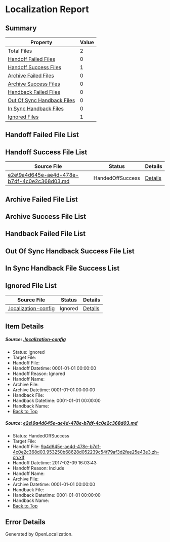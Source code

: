 # <a name='report-top'></a> Localization Report

## Summary
 Property | Value 
 -------- | ----- 
 Total Files | 2
[ Handoff Failed Files ](#handoff-failed-list)| 0
[ Handoff Success Files ](#handoff-success-list)| 1
[ Archive Failed Files ](#archive-failed-list)| 0
[ Archive Success Files ](#archive-success-list)| 0
[ Handback Failed Files ](#handback-failed-list)| 0
[ Out Of Sync Handback Files ](#outofsync-handback-success-list)| 0
[ In Sync Handback Files ](#insync-handback-success-list)| 0
[ Ignored Files ](#ignored-list)| 1

## <a name='handoff-failed-list'></a> Handoff Failed File List

## <a name='handoff-success-list'></a> Handoff Success File List
 Source File | Status | Details 
 ----------- | ------ | ------- 
 [e2e\9a4d645e-ae4d-478e-b7df-4c0e2c368d03.md](https://github.com/OpenLocalizationTestOrg/ol-test0/blob/bce338d628024515be7284f0f35e0c26743c5b8e/e2e/9a4d645e-ae4d-478e-b7df-4c0e2c368d03.md) | HandedOffSuccess | [Details](#19a061a5fa7faa174313969c354314811cae53911)

## <a name='archive-failed-list'></a> Archive Failed File List

## <a name='archive-success-list'></a> Archive Success File List

## <a name='handback-failed-list'></a> Handback Failed File List

## <a name='outofsync-handback-success-list'></a> Out Of Sync Handback Success File List

## <a name='insync-handback-success-list'></a> In Sync Handback File Success List

## <a name='ignored-list'></a> Ignored File List
 Source File | Status | Details 
 ----------- | ------ | ------- 
 [.localization-config](https://github.com/OpenLocalizationTestOrg/ol-test0/blob/bce338d628024515be7284f0f35e0c26743c5b8e/.localization-config) | Ignored | [Details](#cb0632cf59c1387fc1742bfb9fa3c47f87e2e5c90)

## Item Details
##### <a name='cb0632cf59c1387fc1742bfb9fa3c47f87e2e5c90'></a> Source: [.localization-config](https://github.com/OpenLocalizationTestOrg/ol-test0/blob/bce338d628024515be7284f0f35e0c26743c5b8e/.localization-config)
* Status: Ignored
* Target File: 
* Handoff File: 
* Handoff Datetime: 0001-01-01 00:00:00
* Handoff Reason: Ignored
* Handoff Name: 
* Archive File: 
* Archive Datetime: 0001-01-01 00:00:00
* Handback File: 
* Handback Datetime: 0001-01-01 00:00:00
* Handback Name: 
* [Back to Top](#report-top)

##### <a name='19a061a5fa7faa174313969c354314811cae53911'></a> Source: [e2e\9a4d645e-ae4d-478e-b7df-4c0e2c368d03.md](https://github.com/OpenLocalizationTestOrg/ol-test0/blob/bce338d628024515be7284f0f35e0c26743c5b8e/e2e/9a4d645e-ae4d-478e-b7df-4c0e2c368d03.md)
* Status: HandedOffSuccess
* Target File: 
* Handoff File: [9a4d645e-ae4d-478e-b7df-4c0e2c368d03.953250b68628d052239c54f79af3d2fee25e43e3.zh-cn.xlf](https://github.com/OpenLocalizationTestOrg/ol-test0-handoff/blob/fa2fa2fdbd0bf5cad387e9e2cb09de69ecabd886/ol-handoff/OpenLocalizationTestOrg/ol-test0-zhcn/shujia/ht/9a4d645e-ae4d-478e-b7df-4c0e2c368d03.953250b68628d052239c54f79af3d2fee25e43e3.zh-cn.xlf)
* Handoff Datetime: 2017-02-09 16:03:43
* Handoff Reason: Include
* Handoff Name: 
* Archive File: 
* Archive Datetime: 0001-01-01 00:00:00
* Handback File: 
* Handback Datetime: 0001-01-01 00:00:00
* Handback Name: 
* [Back to Top](#report-top)


## Error Details

Generated by OpenLocalization.
